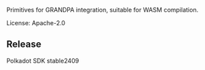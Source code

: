 Primitives for GRANDPA integration, suitable for WASM compilation.

License: Apache-2.0


## Release

Polkadot SDK stable2409
